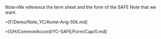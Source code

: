Note=We reference the term sheet and the form of the SAFE Note that we want.

=[F/Demo/Note_YC/Acme-Ang-50k.md]

=[GH/CommonAccord/YC-SAFE/Form/Cap/0.md]